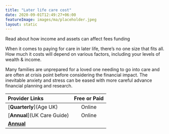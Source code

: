 ```yaml
---
title: "Later life care cost"
date: 2020-09-01T12:49:27+06:00
featureImage: images/ma/placeholder.jpeg
layout: static
---
```


Read about how income and assets can affect fees funding

When it comes to paying for care in later life, there’s no one size that fits all. How much it costs will depend on various factors, including your levels of wealth & income.

Many families are unprepared for a loved one needing to go into care and are often at crisis point before considering the financial impact. The inevitable anxiety and stress can be eased with more careful advance financial planning and research.

| Provider Links      | Free or Paid  |  
| :-----------          | :--------------:      |  
| [**Quarterly**](Age UK) | Online | 
| [**Annual**](UK Care Guide) | Online | 
| [**Annual**]() |  | 
  

<br/><br/>






